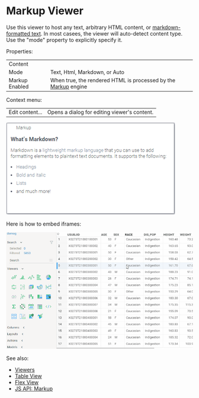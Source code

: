 <!-- TITLE: Markup Viewer -->
<!-- SUBTITLE: -->

# Markup Viewer

Use this viewer to host any text, arbitrary HTML content, or [markdown-formatted text](../features/markdown.md). In most casees,
the viewer will auto-detect content type. Use the "mode" property to explicitly specify it.

Properties:

|                     |         |
|---------------------|---------|
| Content             |     |
| Mode                | Text, Html, Markdown, or Auto |
| Markup Enabled      | When true, the rendered HTML is processed by the [Markup](../features/markup.md) engine |

Context menu:

|                       |                 |
|-----------------------|-----------------|
| Edit content...       | Opens a dialog for editing viewer's content.   |


![Markup Viewer](markup-viewer.png "Markup Viewer") 

Here is how to embed iframes:

![Markup Viewer](markup-iframe-embedding.gif "iframe embedding") 

See also: 
  
  * [Viewers](../viewers/viewers.md)
  * [Table View](../views/table-view.md)
  * [Flex View](../views/flex-view.md)
  * [JS API: Markup](https://public.datagrok.ai/js/samples/ui/viewers/markup)
